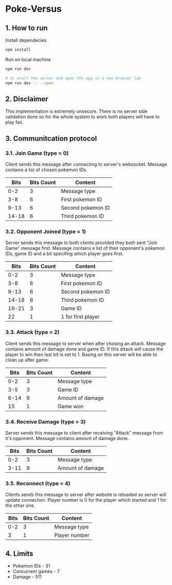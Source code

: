 # Poke-Versus

## 1. How to run

Install dependecies

```bash
npm install
```

Run on local machine

```bash
npm run dev

# or start the server and open the app in a new browser tab
npm run dev -- --open
```

## 2. Disclaimer

This implementation is extremely unsecure. There is no server side validation done so for the whole system to work
both players will have to play fair.

## 3. Communitcation protocol

### 3.1. Join Game (type = 0)

Client sends this message after connecting to server's websocket. Message contains a list of chosen pokemon IDs.

| Bits  | Bits Count | Content           |
| ----- | ---------- | ----------------- |
| 0-2   | 3          | Message type      |
| 3-8   | 6          | First pokemon ID  |
| 9-13  | 6          | Second pokemon ID |
| 14-18 | 6          | Third pokemon ID  |

### 3.2. Opponent Joined (type = 1)

Server sends this message to both clients provided they both sent "Join Game" message first.
Message contains a list of their opponent's pokemon IDs, game ID and a bit specifing which player goes first.

| Bits  | Bits Count | Content            |
| ----- | ---------- | ------------------ |
| 0-2   | 3          | Message type       |
| 3-8   | 6          | First pokemon ID   |
| 9-13  | 6          | Second pokemon ID  |
| 14-18 | 6          | Third pokemon ID   |
| 19-21 | 3          | Game ID            |
| 22    | 1          | 1 for first player |

### 3.3. Attack (type = 2)

Client sends this message to server when after chosing an attack.
Message contains amount of damage done and game ID. If this attack will
cause the player to win then last bit is set to 1. Basing on this server
will be able to clean up after game.

| Bits | Bits Count | Content          |
| ---- | ---------- | ---------------- |
| 0-2  | 3          | Message type     |
| 3-5  | 3          | Game ID          |
| 6-14 | 9          | Amount of damage |
| 15   | 1          | Game won         |

### 3.4. Receive Damage (type = 3)

Server sends this message to client after receiving "Attack" message from it's opponent.
Message contains amount of damage done.

| Bits | Bits Count | Content          |
| ---- | ---------- | ---------------- |
| 0-2  | 3          | Message type     |
| 3-11 | 9          | Amount of damage |

### 3.5. Reconnect (type = 4)

Clients sends this message to server after website is reloaded so server will update connection.
Player number is 0 for the player which started and 1 for the other one.

| Bits | Bits Count | Content          |
| ---- | ---------- | ---------------- |
| 0-2  | 3          | Message type     |
| 3    | 1          | Player number    |

## 4. Limits

- Pokemon IDs - 31
- Concurrent games - 7
- Damage - 511
